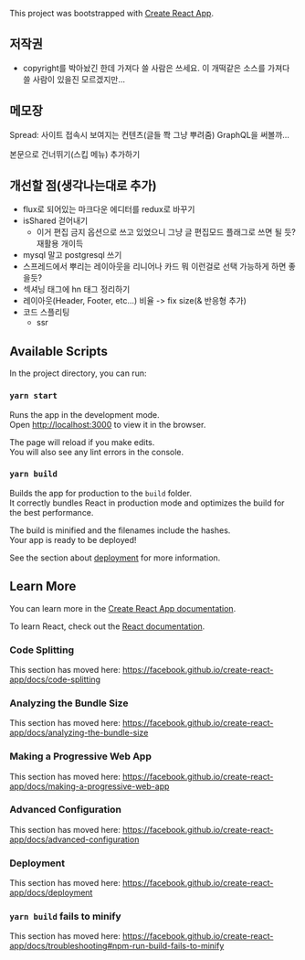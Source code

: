 This project was bootstrapped with [Create React App](https://github.com/facebook/create-react-app).

## 저작권

- copyright를 박아놨긴 한데 가져다 쓸 사람은 쓰세요. 이 개떡같은 소스를 가져다 쓸 사람이 있을진 모르겠지만...


## 메모장

Spread: 사이트 접속시 보여지는 컨텐츠(글들 쫙 그냥 뿌려줌)
GraphQL을 써볼까...

본문으로 건너뛰기(스킵 메뉴) 추가하기


## 개선할 점(생각나는대로 추가)

- flux로 되어있는 마크다운 에디터를 redux로 바꾸기
- isShared 걷어내기
  - 이거 편집 금지 옵션으로 쓰고 있었으니 그냥 글 편집모드 플래그로 쓰면 될 듯? 재활용 개이득
- mysql 말고 postgresql 쓰기
- 스프레드에서 뿌리는 레이아웃을 리니어나 카드 뭐 이런걸로 선택 가능하게 하면 좋을듯?
- 섹셔닝 태그에 hn 태그 정리하기
- 레이아웃(Header, Footer, etc...) 비율 -> fix size(& 반응형 추가)
- 코드 스플리팅
  - ssr


## Available Scripts

In the project directory, you can run:

### `yarn start`

Runs the app in the development mode.<br />
Open [http://localhost:3000](http://localhost:3000) to view it in the browser.

The page will reload if you make edits.<br />
You will also see any lint errors in the console.

### `yarn build`

Builds the app for production to the `build` folder.<br />
It correctly bundles React in production mode and optimizes the build for the best performance.

The build is minified and the filenames include the hashes.<br />
Your app is ready to be deployed!

See the section about [deployment](https://facebook.github.io/create-react-app/docs/deployment) for more information.

## Learn More

You can learn more in the [Create React App documentation](https://facebook.github.io/create-react-app/docs/getting-started).

To learn React, check out the [React documentation](https://reactjs.org/).

### Code Splitting

This section has moved here: https://facebook.github.io/create-react-app/docs/code-splitting

### Analyzing the Bundle Size

This section has moved here: https://facebook.github.io/create-react-app/docs/analyzing-the-bundle-size

### Making a Progressive Web App

This section has moved here: https://facebook.github.io/create-react-app/docs/making-a-progressive-web-app

### Advanced Configuration

This section has moved here: https://facebook.github.io/create-react-app/docs/advanced-configuration

### Deployment

This section has moved here: https://facebook.github.io/create-react-app/docs/deployment

### `yarn build` fails to minify

This section has moved here: https://facebook.github.io/create-react-app/docs/troubleshooting#npm-run-build-fails-to-minify
